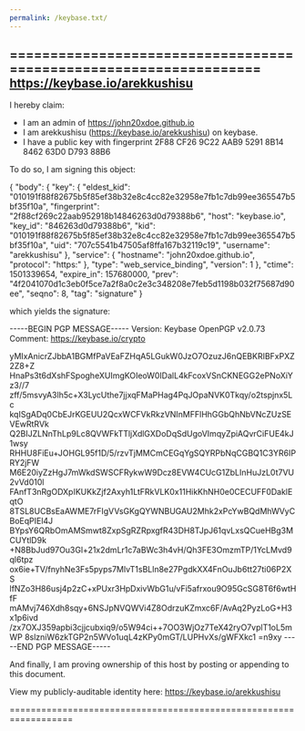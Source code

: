 ```yaml
---
permalink: /keybase.txt/
---
```

==================================================================
https://keybase.io/arekkushisu
--------------------------------------------------------------------

I hereby claim:

  * I am an admin of https://john20xdoe.github.io
  * I am arekkushisu (https://keybase.io/arekkushisu) on keybase.
  * I have a public key with fingerprint 2F88 CF26 9C22 AAB9 5291  8B14 8462 63D0 D793 88B6

To do so, I am signing this object:

{
  "body": {
    "key": {
      "eldest_kid": "010191f88f82675b5f85ef38b32e8c4cc82e32958e7fb1c7db99ee365547b5bf35f10a",
      "fingerprint": "2f88cf269c22aab952918b14846263d0d79388b6",
      "host": "keybase.io",
      "key_id": "846263d0d79388b6",
      "kid": "010191f88f82675b5f85ef38b32e8c4cc82e32958e7fb1c7db99ee365547b5bf35f10a",
      "uid": "707c5541b47505af8ffa167b32119c19",
      "username": "arekkushisu"
    },
    "service": {
      "hostname": "john20xdoe.github.io",
      "protocol": "https:"
    },
    "type": "web_service_binding",
    "version": 1
  },
  "ctime": 1501339654,
  "expire_in": 157680000,
  "prev": "4f2041070d1c3eb0f5ce7a2f8a0c2e3c348208e7feb5d1198b032f75687d90ee",
  "seqno": 8,
  "tag": "signature"
}

which yields the signature:

-----BEGIN PGP MESSAGE-----
Version: Keybase OpenPGP v2.0.73
Comment: https://keybase.io/crypto

yMIxAnicrZJbbA1BGMfPaVEaFZHqA5LGukW0JzO7OzuzJ6nQEBKRIBFxPXZ2Z8+Z
HnaPs3t6dXshFSpogheXUImgKOIeoW0IDalL4kFcoxVSnCKNEGG2ePNoXiYz3//7
zff/5msvyA3lh5c+X3LycUthe7jjxqFMaPHag4PqJOpaNVK0Tkqy/o2tspjnx5Lc
kqISgADq0CbEJrKGEUU2QcxWCFVkRkzVNInMFFlHhGGbQhNbVNcZUzSEVEwRtRVk
Q2BIJZLNnThLp9Lc8QVWFkTTljXdlGXDoDqSdUgoVImqyZpiAQvrCiFUE4kJ1wsy
RHHU8FiEu+JOHGL95f1D/5/rzvTjMMCmCEGqYgSQYRPbNqCGBQ1C3YR6IPRY2jFW
M6E20iyZzHgJ7mWkdSWSCFRykwW9Dcz8EVW4CUcG1ZbLInHuJzL0t7VU2vVd010l
FAnfT3nRgODXpIKUKkZjf2Axyh1LtFRkVLK0x11HikKhNH0e0CECUFF0DaklEqtO
8TSL8UCBsEaAWME7rFIgVVsGKgQYWNBUGAU2Mhk2xPcYwBQdMhWVyCBoEqPIEl4J
BYpsY6QRbOmAMSmwt8ZxpSgRZRpxgfR43DH8TJpJ61qvLxsQCueHBg3MCUYtlD9k
+N8BbJud97Ou3Gl+21x2dmLr1c7aBWc3h4vH/Qh3FE3OmzmTP/1YcLMvd9ql6tpz
ox6ie+TV/fnyhNe3Fs5pyps7MlvT1sBLln8e27PgdkXX4FnOuJb6tt27ti06P2XS
lfNZo3H86usj4p2zC+xPUxr3HpDxivWbG1u/vFi5afrxou9O95GcSG8T6f6wtHfF
mAMvj746Xdh8sqy+6NSJpNVQWVi4Z8OdrzuKZmxc6F/AvAq2PyzLoG+H3x1p6ivd
/zx7OXJ359apbi3cjjcubxiq9/o5W94ci++7OO3WjOz7TeX42ryO7vplT1oL5mWP
8slzniW6zkTGP2n5WVo1uqL4zKPy0mGT/LUPHvXs/gWFXkc1
=n9xy
-----END PGP MESSAGE-----

And finally, I am proving ownership of this host by posting or
appending to this document.

View my publicly-auditable identity here: https://keybase.io/arekkushisu

==================================================================
